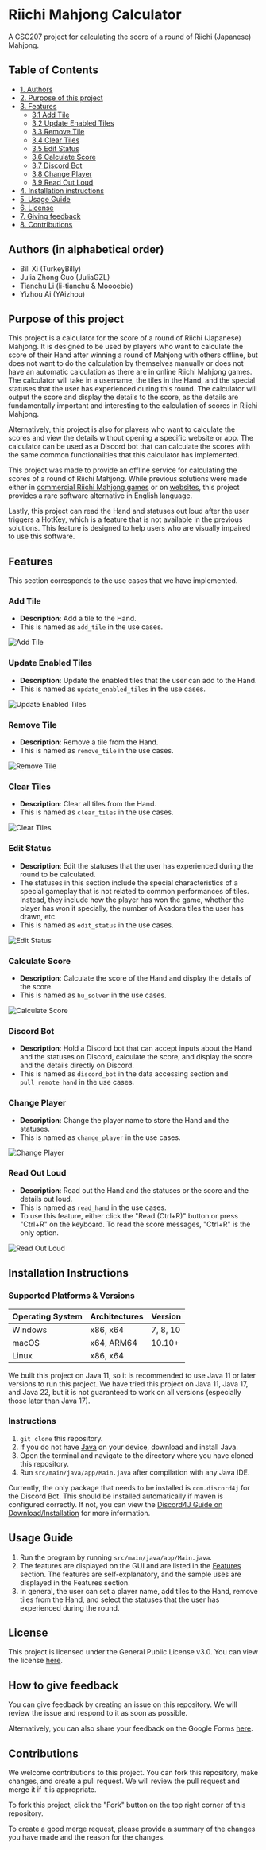 # Riichi Mahjong Calculator
A CSC207 project for calculating the score of a round of Riichi (Japanese) Mahjong.

## Table of Contents
- [1. Authors](#authors-in-alphabetical-order)
- [2. Purpose of this project](#purpose-of-this-project)
- [3. Features](#features)
  - [3.1 Add Tile](#add-tile)
  - [3.2 Update Enabled Tiles](#update-enabled-tiles)
  - [3.3 Remove Tile](#remove-tile)
  - [3.4 Clear Tiles](#clear-tiles)
  - [3.5 Edit Status](#edit-status)
  - [3.6 Calculate Score](#calculate-score)
  - [3.7 Discord Bot](#discord-bot)
  - [3.8 Change Player](#change-player)
  - [3.9 Read Out Loud](#read-out-loud)
- [4. Installation instructions](#installation-instructions)
- [5. Usage Guide](#usage-guide)
- [6. License](#license)
- [7. Giving feedback](#how-to-give-feedback)
- [8. Contributions](#contributions)


## Authors (in alphabetical order)
- Bill Xi (TurkeyBilly)
- Julia Zhong Guo (JuliaGZL)
- Tianchu Li (li-tianchu & Moooebie)
- Yizhou Ai (YAizhou)


## Purpose of this project
This project is a calculator for the score of a round of Riichi (Japanese) Mahjong. It is designed to be used by 
players who want to calculate the score of their Hand after winning a round of Mahjong with others offline, but does not
want to do the calculation by themselves manually or does not have an automatic calculation as there are
in online Riichi Mahjong games. The calculator will take in a username, the tiles in the Hand, and the special 
statuses that the user has experienced during this round. The calculator will output the score and display
the details to the score, as the details are fundamentally important and interesting to the calculation of scores in 
Riichi Mahjong.

Alternatively, this project is also for players who want to calculate the scores and view the details without
opening a specific website or app. The calculator can be used as a Discord bot that can calculate the scores with the
same common functionalities that this calculator has implemented.

This project was made to provide an offline service for calculating the scores of a round of Riichi Mahjong.
While previous solutions were made either in [commercial Riichi Mahjong games](https://mahjongsoul.yo-star.com/) or on [websites](https://linlexiao.com/maj/#/calculator),
this project provides a rare software alternative in English language. 

Lastly, this project can read the Hand and statuses out loud after the user triggers a HotKey, 
which is a feature that is not available in the previous solutions. This feature is designed to help 
users who are visually impaired to use this software.


## Features
This section corresponds to the use cases that we have implemented.

### Add Tile
- **Description**: Add a tile to the Hand.
- This is named as `add_tile` in the use cases.

![Add Tile](assets/add_tile.gif)

### Update Enabled Tiles
- **Description**: Update the enabled tiles that the user can add to the Hand.
- This is named as `update_enabled_tiles` in the use cases.

![Update Enabled Tiles](assets/update_enabled_tiles.gif)

### Remove Tile
- **Description**: Remove a tile from the Hand.
- This is named as `remove_tile` in the use cases.

![Remove Tile](assets/remove_tile.gif)

### Clear Tiles
- **Description**: Clear all tiles from the Hand.
- This is named as `clear_tiles` in the use cases.

![Clear Tiles](assets/clear_tiles.gif)

### Edit Status
- **Description**: Edit the statuses that the user has experienced during the round to be calculated.
- The statuses in this section include the special characteristics of a special gameplay that is not related to common performances of tiles. Instead, they include how the player has won the game, whether the player has won it specially, the number of Akadora tiles the user has drawn, etc.
- This is named as `edit_status` in the use cases.

![Edit Status](assets/edit_status.gif)

### Calculate Score
- **Description**: Calculate the score of the Hand and display the details of the score.
- This is named as `hu_solver` in the use cases.

![Calculate Score](assets/hu_solver.gif)

### Discord Bot
- **Description**: Hold a Discord bot that can accept inputs about the Hand and the statuses on Discord,
calculate the score, and display the score and the details directly on Discord.
- This is named as `discord_bot` in the data accessing section and `pull_remote_hand` in the use cases.

### Change Player
- **Description**: Change the player name to store the Hand and the statuses.
- This is named as `change_player` in the use cases.

![Change Player](assets/change_player.gif)

### Read Out Loud
- **Description**: Read out the Hand and the statuses or the score and the details out loud.
- This is named as `read_hand` in the use cases.
- To use this feature, either click the "Read (Ctrl+R)" button or press "Ctrl+R" on the keyboard.
To read the score messages, "Ctrl+R" is the only option.

![Read Out Loud](assets/read_hand.gif)

## Installation Instructions

### Supported Platforms & Versions
| Operating System | Architectures | Version  |
|------------------|---------------|----------|
| Windows          | x86, x64      | 7, 8, 10 |
| macOS            | x64, ARM64    | 10.10+   |
| Linux            | x86, x64      |          |

We built this project on Java 11, so it is recommended to use Java 11 or later versions to run this project.
We have tried this project on Java 11, Java 17, and Java 22, but it is not guaranteed to work on all versions
(especially those later than Java 17).

### Instructions

1. `git clone` this repository.
2. If you do not have [Java](https://www.java.com/en/download/) on your device, download and install Java.
3. Open the terminal and navigate to the directory where you have cloned this repository.
4. Run `src/main/java/app/Main.java` after compilation with any Java IDE.

Currently, the only package that needs to be installed is `com.discord4j` for the Discord Bot.
This should be installed automatically if maven is configured correctly. If not, you can
view the [Discord4J Guide on Download/Installation](https://docs.discord4j.com/quickstart) for more information.

## Usage Guide
1. Run the program by running `src/main/java/app/Main.java`.
2. The features are displayed on the GUI and are listed in the [Features](#features) section.
The features are self-explanatory, and the sample uses are displayed in the Features section.
3. In general, the user can set a player name, add tiles to the Hand, remove tiles from the Hand,
and select the statuses that the user has experienced during the round.

## License
This project is licensed under the General Public License v3.0. You can view the license [here](LICENSE).

## How to give feedback
You can give feedback by creating an issue on this repository. We will review the issue and respond to it as soon as possible.

Alternatively, you can also share your feedback on the Google Forms [here](https://docs.google.com/forms/d/e/1FAIpQLSflEqnzYVAIO2DjtFSz8hkjzJtEug4QI_Z3QQjjEBrcHxHGxw/viewform?usp=sf_link).


## Contributions
We welcome contributions to this project. You can fork this repository, make changes, and create a pull request. 
We will review the pull request and merge it if it is appropriate.

To fork this project, click the "Fork" button on the top right corner of this repository.

To create a good merge request, please provide a summary of the changes you have made and the reason for the changes.


[//]: # (## Use cases)

[//]: # ()
[//]: # (1. `ChangePlayer`: Amy has finished a round of Japanese Mahjong and wants to calculate the score of her Hand as she won. She inputs a user name and information about the Hand, when the program stores the hand and her user name. Later, she wants to view this Hand and calculate the score again after inputting her user name.)

[//]: # (2. `AddCard`: Bob has won a round of Japanese Mahjong and wants to add cards to the Hand so that he can calculate the scores for the Hand.)

[//]: # (3. `RemoveCard`: Charlie has won a round of Japanese Mahjong and is adding cards to the Hand. However, he has mistakenly added a wrong tile, so he removes this tile.)

[//]: # (4. `EditStatus`: David has taken several special moves in this round of Japanese Mahjong, such as _Chii_ and _Pon_, and suspects that the _Dora indicators_ correspond to some of the tiles in his Hand. He inputs these special statuses for the program to calculate an accurate result.)

[//]: # (5. `ClearCards`: Emily has finished a new round of Japanese Mahjong after calculating the score of her Hand. She wants to clear the Hand so that she can calculate her Hand for this round.)

[//]: # (6. `CalculateScore`: Frank has finished a round of Japanese Mahjong and wants to calculate the score of his Hand. After inputting the user name and information about his Hand and the statuses, the program calculates the score for him.)

[//]: # (7. `DiscordAgent`: George is playing Japanese Mahjong with his friends on Discord. He wants to use a Discord bot to calculate the score of his Hand and show it to his friends.)
